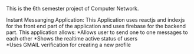 This is the 6th semester project of Computer Network.

Instant Messanging Application: This Application uses reactjs and indexjs for the front end part of the application and uses firebase for the backend part. This application allows:
                                                    *Allows user to send one to one messages to each other
                                                    *Shows the realtime active status of users  
                                                    *Uses GMAIL verification for creating a new profile



